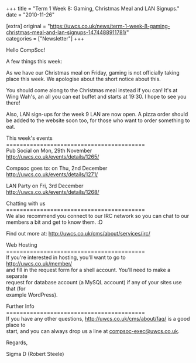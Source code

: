 +++
title = "Term 1 Week 8: Gaming, Christmas Meal and LAN Signups."
date = "2010-11-26"

[extra]
original = "https://uwcs.co.uk/news/term-1-week-8-gaming-christmas-meal-and-lan-signups-1474488911781/"    
categories = ["Newsletter"]
+++

Hello CompSoc\!

A few things this week:

As we have our Christmas meal on Friday, gaming is not officially taking place this week. We apologise about the short notice about this.

You should come along to the Christmas meal instead if you can\! It's at Wing Wah's, an all you can eat buffet and starts at 19:30. I hope to see you there\!

Also, LAN sign-ups for the week 9 LAN are now open. A pizza order should be added to the website soon too, for those who want to order something to eat.

This week's events  
\=========================================  
Pub Social on Mon, 29th November  
http://uwcs.co.uk/events/details/1265/

Compsoc goes to: on Thu, 2nd December  
http://uwcs.co.uk/events/details/1271/

LAN Party on Fri, 3rd December  
http://uwcs.co.uk/events/details/1268/

Chatting with us  
\=========================================  
We also recommend you connect to our IRC network so you can chat to our  
members a bit and get to know them. :D

Find out more at: http://uwcs.co.uk/cms/about/services/irc/

Web Hosting  
\=========================================  
If you're interested in hosting, you'll want to go to http://uwcs.co.uk/member/  
and fill in the request form for a shell account. You'll need to make a separate  
request for database account (a MySQL account) if any of your sites use that (for  
example WordPress).

Further Info  
\=========================================  
If you have any other questions, http://uwcs.co.uk/cms/about/faq/ is a good place to  
start, and you can always drop us a line at compsoc-exec@uwcs.co.uk.

Regards,

Sigma D (Robert Steele)

